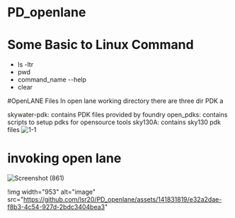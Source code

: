 # PD_openlane

# Some Basic to Linux Command
* ls -ltr  <br> 
* pwd 
* command_name --help   <br> 
* clear  <br> 

 
#OpenLANE Files
In open lane working directory there are three dir PDK a

skywater-pdk: contains PDK files provided by foundry
open_pdks: contains scripts to setup pdks for opensource tools
sky130A: contains sky130 pdk files
![1-1](https://github.com/lsr20/PD_openlane/assets/141831819/0a08f27b-e938-4fcf-b9fc-2887644e6eea)


# invoking open lane 
![Screenshot (861)](https://github.com/lsr20/PD_openlane/assets/141831819/da600eb1-a71c-4b2f-b0ad-1c8404233d36)


!img width="953" alt="image" src="https://github.com/lsr20/PD_openlane/assets/141831819/e32a2dae-f8b3-4c54-927d-2bdc3404bea3"
